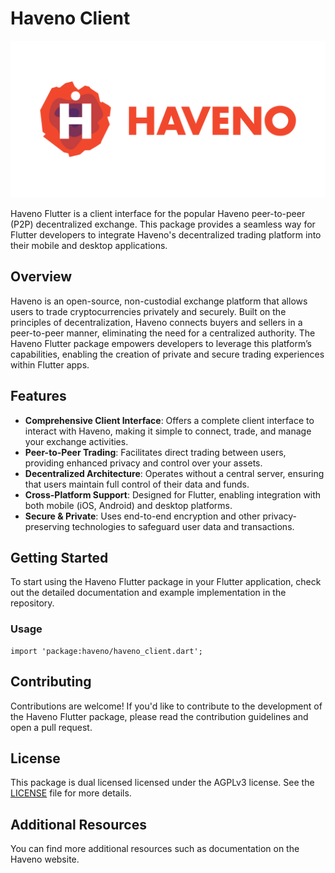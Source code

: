 # Haveno Client

<div align="center">
  <img src="https://raw.githubusercontent.com/haveno-dex/haveno-meta/721e52919b28b44d12b6e1e5dac57265f1c05cda/logo/haveno_logo_landscape.svg" alt="Haveno logo">
</div>


Haveno Flutter is a client interface for the popular Haveno peer-to-peer (P2P) decentralized exchange. This package provides a seamless way for Flutter developers to integrate Haveno's decentralized trading platform into their mobile and desktop applications.

## Overview

Haveno is an open-source, non-custodial exchange platform that allows users to trade cryptocurrencies privately and securely. Built on the principles of decentralization, Haveno connects buyers and sellers in a peer-to-peer manner, eliminating the need for a centralized authority. The Haveno Flutter package empowers developers to leverage this platform’s capabilities, enabling the creation of private and secure trading experiences within Flutter apps.

## Features

- **Comprehensive Client Interface**: Offers a complete client interface to interact with Haveno, making it simple to connect, trade, and manage your exchange activities.
- **Peer-to-Peer Trading**: Facilitates direct trading between users, providing enhanced privacy and control over your assets.
- **Decentralized Architecture**: Operates without a central server, ensuring that users maintain full control of their data and funds.
- **Cross-Platform Support**: Designed for Flutter, enabling integration with both mobile (iOS, Android) and desktop platforms.
- **Secure & Private**: Uses end-to-end encryption and other privacy-preserving technologies to safeguard user data and transactions.

## Getting Started

To start using the Haveno Flutter package in your Flutter application, check out the detailed documentation and example implementation in the repository.


### Usage

```
import 'package:haveno/haveno_client.dart';
```

## Contributing

Contributions are welcome! If you'd like to contribute to the development of the Haveno Flutter package, please read the contribution guidelines and open a pull request.

## License

This package is dual licensed licensed under the AGPLv3 license. See the [LICENSE](LICENSE) file for more details.

## Additional Resources
You can find more additional resources such as documentation on the Haveno website.
